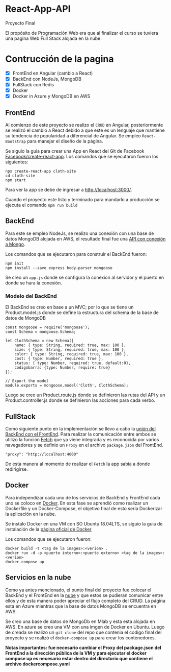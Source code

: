 
# React-App-API
Proyecto Final

El propósito de Programación Web era que al finalizar el curso se tuviera una pagina Web Full Stack alojada en la nube.
# Contrucción de la pagina
- [x] FrontEnd en Angular (cambio a React)
- [x] BackEnd con NodeJs, MongoDB
- [x] FullStack con Redis
- [x] Docker
- [x] Docker in Azure y MongoDB en AWS

## FrontEnd
Al comienzo de este proyecto se realizo el `CRUD` en Angular, posteriormente se realizó el cambio a React debido a que este es un lenguaje que mantiene su tendencia de popularidad a diferencial de Angular.
Se empleo `React-Bootstrap` para manejar el diseño de la página.

Se siguio la guia para crear una App en React del Git de Facebook [Facebook/create-react-app](https://github.com/facebook/create-react-app). Los comandos que se ejecutaron fueron los siguientes:

```
npx create-react-app cloth-site
cd cloth-site
npm start
```
Para ver la app se debe de ingresar a [http://localhost:3000/](http://localhost:3000/). 

Cuando el proyecto este listo y terminado para mandarlo a producción se ejecuta el comando `npm run build`


## BackEnd
Para este se empleo NodeJs, se realizo una conexión con una base de datos MongoDB alojada en AWS, el resultado final fue una
[API con conexión a Mongo](https://github.com/DeboraArzu/Laboratorio6).

Los comandos que se ejecutaron para construir el BackEnd fueron:
```
npm init
npm install --save express body-parser mongoose
```
Se creo un `app.js` donde se configura la conexion al servidor y el puerto en donde se hara la conexión. 
### Modelo del BackEnd
El BackEnd se creo en base a un MVC; por lo que se tiene un Product.model.js donde se define la estructura del schema de la base de datos de MongoDB
```
const mongoose = require('mongoose');
const Schema = mongoose.Schema;

let ClothSchema = new Schema({
    name: { type: String, required: true, max: 100 },
    size: { type: String, required: true, max: 100 },
    color: { type: String, required: true, max: 100 },
    cost: { type: Number, required: true },
    status: { type: Number, required: true, default:0},
    codigobarra: {type: Number, require: true}
});

// Export the model
module.exports = mongoose.model('Cloth', ClothSchema);
```
Luego se creo un Product.route.js donde se definieron las rutas del APi y un Product.controller.js donde se definieron las acciones para cada verbo.

## FullStack
Como siguiente punto en la implementación se llevo a cabo la [unión del BackEnd con el FrontEnd](https://github.com/DeboraArzu/BackEnd-FrontEnd).
Para realizar la comunicación entre ambos se utilizo la función [Fetch](https://developer.mozilla.org/es/docs/Web/API/Fetch_API/Utilizando_Fetch) que ya viene integrada y es reconocida por varios navegadores y se definio un `Proxy` en el archivo `package.json` del FrontEnd.
```
"proxy": "http://localhost:4000"
```
De esta manera al momento de realizar el `Fetch` la app sabia a donde redirigirse.

## Docker
Para independizar cada uno de los servicios de BackEnd y FrontEnd cada uno se coloco en [Docker](https://github.com/DeboraArzu/DockerLab). En esta fase se aprendió como realizar un Dockerfile y un Docker-Compose, el objetivo final de esto sería Dockerizar la aplicación en la nube.

Se instalo Docker en una VM con SO Ubuntu 18.04LTS, se siguio la guia de  instalación de la [página oficial de Docker](https://docs.docker.com/install/linux/docker-ce/ubuntu/)

Los comandos que se ejecutaron fueron:
```
docker build -t <tag de la images>:<verion> .
docker run -d -p <puerto interno>:<puerto externo> <tag de la images>:<verion>
docker-compose up 
```

## Servicios en la nube
Como ya antes mencionado, el punto final del proyecto fue colocar el BackEnd y el FrontEnd en la [nube](https://github.com/DeboraArzu/Laboratorio-9) y que estos se pudieran comunicar entre ellos y de esta manera poder apreciar el flujo completo del CRUD. 
La página esta en Azure mientras que la base de datos MongoDB se encuentra en AWS.

Se creo una base de datos de MongoDb en Mlab y esta esta alojada en AWS.
En azure se creo una VM con una imgen de Docker en Ubuntu. Luego de creada se realizo un `git clone` del repo que contenia el codigo final del proyecto y se realizó el `docker-compose up` para crear los contenedores.

**Notas importantes: fue necesario cambiar el Proxy del package.json del FrontEnd a la dirección pública de la VM y para ejecutar el docker compose up es necesario estar dentro del directorio que contiene el archivo dockercompose.yaml**
